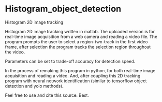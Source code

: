 # Histogram_object_detection
Histogram 2D image tracking

Histogram 2D image tracking written in matlab.  The uploaded version is for real-time image acquisition from a web camera and reading a video file.  The program prompts the user to select a region-two-track in the first video frame, after selection the program tracks the selection region throughout the video.

Parameters can be set to trade-off accuracy for detection speed.

In the process of remaking this program in python, for both real-time image acquisition and reading a video.  And, after coupling this 2D tracking program with neural network identification (similar to tensorflow object detection and yolo methods).

Feel free to use and cite this source.  Best.
